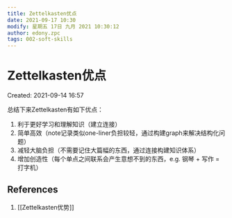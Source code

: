 ```yaml
---
title: Zettelkasten优点
date: 2021-09-17 10:30
modify: 星期五 17日 九月 2021 10:30:12
author: edony.zpc
tags: 002-soft-skills
---
```


# Zettelkasten优点
Created: 2021-09-14 16:57

总结下来Zettelkasten有如下优点：
1. 利于更好学习和理解知识（建立连接）
2. 简单高效（note记录类似one-liner负担较轻，通过构建graph来解决结构化问题）
3. 减轻大脑负担（不需要记住大篇幅的东西，通过连接构建知识体系）
4. 增加创造性（每个单点之间联系会产生意想不到的东西，e.g. 钢琴 + 写作 = 打字机）

## References
1. [[Zettelkasten优势]]
